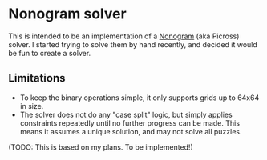 # Nonogram solver

This is intended to be an implementation of a
[Nonogram](https://en.wikipedia.org/wiki/Nonogram) (aka Picross)
solver. I started trying to solve them by hand recently, and decided
it would be fun to create a solver.

## Limitations

 * To keep the binary operations simple, it only supports grids up to
   64x64 in size.
 * The solver does not do any "case split" logic, but simply applies
   constraints repeatedly until no further progress can be made. This
   means it assumes a unique solution, and may not solve all puzzles.

(TODO: This is based on my plans. To be implemented!)
